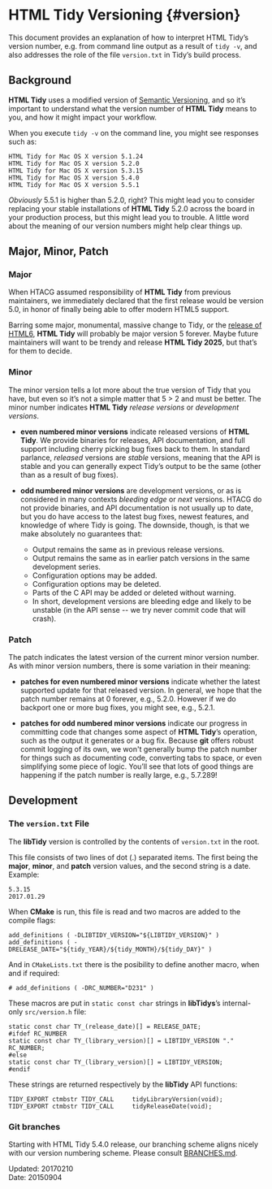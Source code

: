 # HTML Tidy Versioning {#version}

This document provides an explanation of how to interpret HTML Tidy’s version number, e.g. from command line output as a result of `tidy -v`, and also addresses the role of the file `version.txt` in Tidy’s build process.

## Background

**HTML Tidy** uses a modified version of [Semantic Versioning](http://semver.org/), and so it’s important to understand what the version number of **HTML Tidy** means to you, and how it might impact your workflow.

When you execute `tidy -v` on the command line, you might see responses such as:

~~~
HTML Tidy for Mac OS X version 5.1.24
HTML Tidy for Mac OS X version 5.2.0
HTML Tidy for Mac OS X version 5.3.15
HTML Tidy for Mac OS X version 5.4.0
HTML Tidy for Mac OS X version 5.5.1
~~~

_Obviously_ 5.5.1 is higher than 5.2.0, right? This might lead you to consider replacing your stable installations of **HTML Tidy** 5.2.0 across the board in your production process, but this might lead you to trouble. A little word about the meaning of our version numbers might help clear things up.

## Major, Minor, Patch

### Major

When HTACG assumed responsibility of **HTML Tidy** from previous maintainers, we immediately declared that the first release would be version 5.0, in honor of finally being able to offer modern HTML5 support.

Barring some major, monumental, massive change to Tidy, or the [release of HTML6](https://blog.whatwg.org/html-is-the-new-html5), **HTML Tidy** will probably be major version 5 forever. Maybe future maintainers will want to be trendy and release **HTML Tidy 2025**, but that’s for them to decide.

### Minor

The minor version tells a lot more about the true version of Tidy that you have, but even so it’s not a simple matter that 5 > 2 and must be better. The minor number indicates **HTML Tidy** _release versions_ or _development versions_.

- **even numbered minor versions** indicate released versions of **HTML Tidy**. We provide binaries for releases, API documentation, and full support including cherry picking bug fixes back to them. In standard parlance, _released_ versions are _stable_ versions, meaning that the API is stable and you can generally expect Tidy’s output to be the same (other than as a result of bug fixes). 

- **odd numbered minor versions** are development versions, or as is considered in many contexts _bleeding edge_ or _next_ versions. HTACG do not provide binaries, and API documentation is not usually up to date, but you do have access to the latest bug fixes, newest features, and knowledge of where Tidy is going. The downside, though, is that we make absolutely no guarantees that:

  - Output remains the same as in previous release versions.
  - Output remains the same as in earlier patch versions in the same development series.
  - Configuration options may be added.
  - Configuration options may be deleted.
  - Parts of the C API may be added or deleted without warning.
  - In short, development versions are bleeding edge and likely to be unstable (in the API sense -- we try never commit code that will crash).

### Patch

The patch indicates the latest version of the current minor version number. As with minor version numbers, there is some variation in their meaning:

- **patches for even numbered minor versions** indicate whether the latest supported update for that released version. In general, we hope that the patch number remains at 0 forever, e.g., 5.2.0. However if we do backport one or more bug fixes, you might see, e.g., 5.2.1.

- **patches for odd numbered minor versions** indicate our progress in committing code that changes some aspect of **HTML Tidy**’s operation, such as the output it generates or a bug fix. Because **git** offers robust commit logging of its own, we won't generally bump the patch number for things such as documenting code, converting tabs to space, or even simplifying some piece of logic. You’ll see that lots of good things are happening if the patch number is really large, e.g., 5.7.289!


## Development

### The `version.txt` File

The **libTidy** version is controlled by the contents of `version.txt` in the root.

This file consists of two lines of dot (.) separated items. The first being the **major**, **minor**, and **patch** version values, and the second string is a date. Example:

```
5.3.15
2017.01.29
```

When **CMake** is run, this file is read and two macros are added to the compile flags:

```
add_definitions ( -DLIBTIDY_VERSION="${LIBTIDY_VERSION}" )
add_definitions ( -DRELEASE_DATE="${tidy_YEAR}/${tidy_MONTH}/${tidy_DAY}" )
```

And in `CMakeLists.txt` there is the posibility to define another macro, when and if required:

```
# add_definitions ( -DRC_NUMBER="D231" )
```

These macros are put in `static const char` strings in **libTidys**’s internal- only `src/version.h` file:

~~~
static const char TY_(release_date)[] = RELEASE_DATE;
#ifdef RC_NUMBER
static const char TY_(library_version)[] = LIBTIDY_VERSION "." RC_NUMBER;
#else
static const char TY_(library_version)[] = LIBTIDY_VERSION;
#endif
~~~

These strings are returned respectively by the **libTidy** API functions:

```
TIDY_EXPORT ctmbstr TIDY_CALL     tidyLibraryVersion(void);
TIDY_EXPORT ctmbstr TIDY_CALL     tidyReleaseDate(void);
```

### Git branches

Starting with HTML Tidy 5.4.0 release, our branching scheme aligns nicely with our version numbering scheme. Please consult [BRANCHES.md](BRANCHES.md).


Updated: 20170210  
   Date: 20150904
